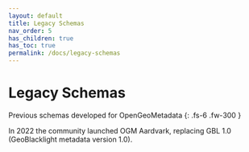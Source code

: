 ```yaml
---
layout: default
title: Legacy Schemas
nav_order: 5
has_children: true
has_toc: true
permalink: /docs/legacy-schemas
---
```


# Legacy Schemas

Previous schemas developed for OpenGeoMetadata
{: .fs-6 .fw-300 }

In 2022 the community launched OGM Aardvark, replacing GBL 1.0 (GeoBlacklight metadata version 1.0).  
